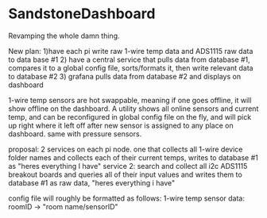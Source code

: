 # SandstoneDashboard
Revamping the whole damn thing.


New plan:
1)have each pi write raw 1-wire temp data and ADS1115 raw data to data base #1
2) have a central service that pulls data from database #1, compares it to a global config file, sorts/formats it, then write relevant data to database #2
3) grafana pulls data from database #2 and displays on dashboard


1-wire temp sensors are hot swappable, meaning if one goes offline, it will show offline on the dashboard.
A utility shows all online sensors and current temp, and can be reconfigured in global config file on the fly, and will pick up right where it left off after new sensor is assigned to any place on dashboard.
same with pressure sensors.

proposal: 2 services on each pi node. one that collects all 1-wire device folder names and collects each of their current temps, writes to database #1 as "heres everything I have"
service 2: search and collect all i2c ADS1115 breakout boards and queries all of their input values and writes them to database #1 as raw data, "heres everything i have"

config file will roughly be formatted as follows:
1-wire temp sensor data: roomID -> "room name/sensorID"
